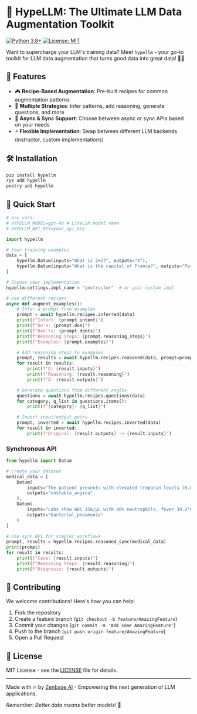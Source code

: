 # 🚀 HypeLLM: The Ultimate LLM Data Augmentation Toolkit

[![Python 3.8+](https://img.shields.io/badge/python-3.8+-blue.svg)](https://www.python.org/downloads/)
[![License: MIT](https://img.shields.io/badge/License-MIT-yellow.svg)](https://opensource.org/licenses/MIT)

Want to supercharge your LLM's training data? Meet `hypellm` - your go-to toolkit for LLM data augmentation that turns good data into great data! 🎯✨

## 🌟 Features

- 🎮 **Recipe-Based Augmentation**: Pre-built recipes for common augmentation patterns
- 🔄 **Multiple Strategies**: Infer patterns, add reasoning, generate questions, and more
- 🎯 **Async & Sync Support**: Choose between async or sync APIs based on your needs
- ⚡ **Flexible Implementation**: Swap between different LLM backends (instructor, custom implementations)

## 🛠️ Installation

```bash
pip install hypellm
rye add hypellm
poetry add hypellm
```

## 🚀 Quick Start

```python
# env vars:
# HYPELLM_MODEL=gpt-4o # LiteLLM model name
# HYPELLM_API_KEY=your_api_key

import hypellm

# Your training examples
data = [
    hypellm.Datum(inputs="What is 2+2?", outputs="4"),
    hypellm.Datum(inputs="What is the capital of France?", outputs="Paris"),
]

# Choose your implementation
hypellm.settings.impl_name = "instructor"  # or your custom impl

# Use different recipes
async def augment_examples():
    # Infer a prompt from examples
    prompt = await hypellm.recipes.inferred(data)
    print(f"Intent: {prompt.intent}")
    print(f"Do's: {prompt.dos}")
    print(f"Don'ts: {prompt.donts}")
    print(f"Reasoning Steps: {prompt.reasoning_steps}")
    print(f"Examples: {prompt.examples}")

    # Add reasoning steps to examples
    prompt, results = await hypellm.recipes.reasoned(data, prompt=prompt)
    for result in results:
        print(f"Q: {result.inputs}")
        print(f"Reasoning: {result.reasoning}")
        print(f"A: {result.outputs}")

    # Generate questions from different angles
    questions = await hypellm.recipes.questions(data)
    for category, q_list in questions.items():
        print(f"{category}: {q_list}")

    # Invert input/output pairs
    prompt, inverted = await hypellm.recipes.inverted(data)
    for result in inverted:
        print(f"Original: {result.outputs} -> {result.inputs}")
```

### Synchronous API

```python
from hypellm import Datum

# Create your dataset
medical_data = [
    Datum(
        inputs="The patient presents with elevated troponin levels (0.8 ng/mL) and ST-segment depression, but no chest pain or dyspnea.",
        outputs="unstable_angina"
    ),
    Datum(
        inputs="Labs show WBC 15k/μL with 80% neutrophils, fever 39.2°C, and consolidation in right lower lobe on chest X-ray.",
        outputs="bacterial_pneumonia"
    )
]

# Use sync API for simpler workflows
prompt, results = hypellm.recipes.reasoned_sync(medical_data)
print(prompt)
for result in results:
    print(f"Case: {result.inputs}")
    print(f"Reasoning Steps: {result.reasoning}")
    print(f"Diagnosis: {result.outputs}")
```

## 🤝 Contributing

We welcome contributions! Here's how you can help:

1. Fork the repository
2. Create a feature branch (`git checkout -b feature/AmazingFeature`)
3. Commit your changes (`git commit -m 'Add some AmazingFeature'`)
4. Push to the branch (`git push origin feature/AmazingFeature`)
5. Open a Pull Request

## 📝 License

MIT License - see the [LICENSE](LICENSE) file for details.

---

Made with 🔥 by [Zenbase AI](https://zenbase.ai) - Empowering the next generation of LLM applications.

*Remember: Better data means better models!* 🎯
